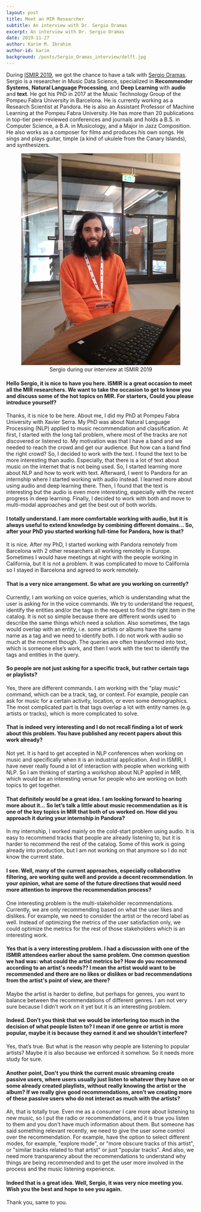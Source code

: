```yaml
---
layout: post
title: Meet an MIR Researcher
subtitle: An interview with Dr. Sergio Oramas
excerpt: An interview with Dr. Sergio Oramas
date: 2019-11-27
author: Karim M. Ibrahim
author-id: karim
background: /posts/Sergio_Oramas_interview/delft.jpg
---
```


During [ISMIR 2019](https://ismir2019.ewi.tudelft.nl/), we got the chance to have a talk with [Sergio Oramas](http://sergiooramas.com/). Sergio is a researcher in Music Data Science, specialized in **Recommender Systems**, **Natural Language Processing**, and **Deep Learning** with **audio** and **text**. He got his PhD in 2017 at the Music Technology Group of the Pompeu Fabra University in Barcelona. He is currently working as a Research Scientist at Pandora. He is also an Assistant Professor of Machine Learning at the Pompeu Fabra University. He has more than 20 publications in top-tier peer-reviewed conferences and journals and holds a B.S. in Computer Science, a B.A. in Musicology, and a Major in Jazz Composition. He also works as a composer for films and produces his own songs. He sings and plays guitar, timple (a kind of ukulele from the Canary Islands), and synthesizers.

<div style="text-align:center">
<figure class="figure">
  <img src="/posts/Sergio_Oramas_interview/sergio_photo.jpg" alt="Sergio during our interview" class="figure-img img-fluid mx-auto d-flex" width="500"/>
  <figcaption class="figure-caption text-center" markdown="1">
  Sergio during our interview at ISMIR 2019 
  </figcaption>
</figure>
</div>

#### Hello Sergio, it is nice to have you here. ISMIR is a great occasion to meet all the MIR researchers. We want to take the occasion to get to know you and discuss some of the hot topics on MIR. For starters, Could you please introduce yourself? 
 
Thanks, it is nice to be here. About me, I did my PhD at Pompeu Fabra University with Xavier Serra. My PhD was about Natural Language Processing (NLP) applied to music recommendation and classification. At first, I started with the long tail problem, where most of the tracks are not discovered or listened to. My motivation was that I have a band and we needed to reach the crowd and get our audience. But how can a band find the right crowd? 
So, I decided to work with the text. I found the text to be more interesting than audio. Especially, that there is a lot of text about music on the internet that is not being used. So, I started learning more about NLP and how to work with text. Afterward, I went to Pandora for an internship where I started working with audio instead. I learned more about using audio and deep learning there. Then, I found that the text is interesting but the audio is even more interesting, especially with the recent progress in deep learning. Finally, I decided to work with both and move to multi-modal approaches and get the best out of both worlds.

#### I totally understand. I am more comfortable working with audio, but it is always useful to extend knowledge by combining different domains... So, after your PhD you started working full-time for Pandora, how is that? 
It is nice. After my PhD, I started working with Pandora remotely from Barcelona with 2 other researchers all working remotely in Europe. Sometimes I would have meetings at night with the people working in California, but it is not a problem. It was complicated to move to California so I stayed in Barcelona and agreed to work remotely. 
 
#### That is a very nice arrangement. So what are you working on currently? 
Currently, I am working on voice queries, which is understanding what the user is asking for in the voice commands. We try to understand the request, identify the entities and/or the tags in the request to find the right item in the catalog. It is not so simple because there are different words used to describe the same things which need a solution. Also sometimes, the tags would overlap with an entity, i.e. some artists or albums have the same name as a tag and we need to identify both. I do not work with audio so much at the moment though. The queries are often transformed into text, which is someone else’s work, and then I work with the text to identify the tags and entities in the query. 

#### So people are not just asking for a specific track, but rather certain tags or playlists? 
Yes, there are different commands. I am working with the "play music" command, which can be a track, tag, or context. For example, people can ask for music for a certain activity, location, or even some demographics. The most complicated part is that tags overlap a lot with entity names (e.g. artists or tracks), which is more complicated to solve. 

#### That is indeed very interesting and I do not recall finding a lot of work about this problem. You have published any recent papers about this work already?
Not yet. It is hard to get accepted in NLP conferences when working on music and specifically when it is an industrial application. And in ISMIR, I have never really found a lot of interaction with people when working with NLP. So I am thinking of starting a workshop about NLP applied in MIR, which would be an interesting venue for people who are working on both topics to get together.  

#### That definitely would be a great idea. I am looking forward to hearing more about it... So let’s talk a little about music recommendation as it is one of the key topics in MIR that both of us worked on. How did you approach it during your internship in Pandora? 
In my internship, I worked mainly on the cold-start problem using audio. It is easy to recommend tracks that people are already listening to, but it is harder to recommend the rest of the catalog. Some of this work is going already into production, but I am not working on that anymore so I do not know the current state.

#### I see. Well, many of the current approaches, especially collaborative filtering, are working quite well and provide a decent recommendation. In your opinion, what are some of the future directions that would need more attention to improve the recommendation process? 
One interesting problem is the multi-stakeholder recommendations. Currently, we are only recommending based on what the user likes and dislikes. For example, we need to consider the artist or the record label as well. Instead of optimizing the metrics of the user satisfaction only, we could optimize the metrics for the rest of those stakeholders which is an interesting work. 

#### Yes that is a very interesting problem. I had a discussion with one of the ISMIR attendees earlier about the same problem. One common question we had was: what could the artist metrics be? How do you recommend according to an artist's needs?? I mean the artist would want to be recommended and there are no likes or dislikes or bad recommendations from the artist's point of view, are there? 
Maybe the artist is harder to define, but perhaps for genres, you want to balance between the recommendations of different genres. I am not very sure because I didn’t work on it yet but it is an interesting problem. 

#### Indeed. Don’t you think that we would be interfering too much in the decision of what people listen to? I mean if one genre or artist is more popular, maybe it is because they earned it and we shouldn’t interfere? 
Yes, that’s true. But what is the reason why people are listening to popular artists? Maybe it is also because we enforced it somehow. So it needs more study for sure. 

#### Another point, Don't you think the current music streaming create passive users, where users usually just listen to whatever they have on or some already created playlists, without really knowing the artist or the album? If we really give good recommendations, aren’t we creating more of these passive users who do not interact as much with the artists? 
Ah, that is totally true. Even me as a consumer I care more about listening to new music, so I put the radio or recommendations, and it is true you listen to them and you don’t have much information about them. But someone has said something relevant recently, we need to give the user some control over the recommendation. For example, have the option to select different modes, for example, "explore mode", or "more obscure tracks of this artist", or "similar tracks related to that artist" or just "popular tracks". And also, we need more transparency about the recommendations to understand why things are being recommended and to get the user more involved in the process and the music listening experience. 

#### Indeed that is a great idea. Well, Sergio, it was very nice meeting you. Wish you the best and hope to see you again. 
Thank you, same to you. 
